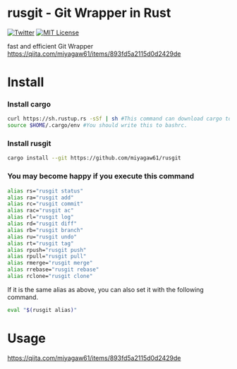 # rusgit - Git Wrapper in Rust

[![Twitter](https://imgur.com/Ibo0Twr.png)](https://twitter.com/miyagaw61)
[![MIT License](https://img.shields.io/badge/license-MIT-blue.svg?style=flat)](http://choosealicense.com/licenses/mit/)

fast and efficient Git Wrapper  
https://qiita.com/miyagaw61/items/893fd5a2115d0d2429de

# Install

### Install cargo

```Bash
curl https://sh.rustup.rs -sSf | sh #This command can download cargo to $HOME/.cargo
source $HOME/.cargo/env #You should write this to bashrc.
```

### Install rusgit


```Bash
cargo install --git https://github.com/miyagaw61/rusgit
```

### You may become happy if you execute this command


```Bash
alias rs="rusgit status"
alias ra="rusgit add"
alias rc="rusgit commit"
alias rac="rusgit ac"
alias rl="rusgit log"
alias rd="rusgit diff"
alias rb="rusgit branch"
alias ru="rusgit undo"
alias rt="rusgit tag"
alias rpush="rusgit push"
alias rpull="rusgit pull"
alias rmerge="rusgit merge"
alias rrebase="rusgit rebase"
alias rclone="rusgit clone"
```

If it is the same alias as above, you can also set it with the following command.

```Bash
eval "$(rusgit alias)"
```

# Usage

https://qiita.com/miyagaw61/items/893fd5a2115d0d2429de
